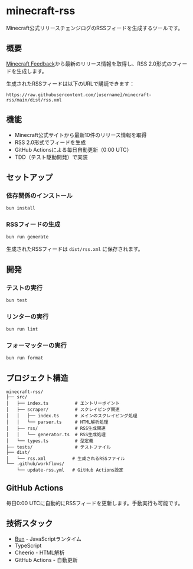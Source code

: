 # minecraft-rss

Minecraft公式リリースチェンジログのRSSフィードを生成するツールです。

## 概要

[Minecraft Feedback](https://feedback.minecraft.net/hc/en-us/sections/360001186971-Release-Changelogs)から最新のリリース情報を取得し、RSS 2.0形式のフィードを生成します。

生成されたRSSフィードは以下のURLで購読できます：

```
https://raw.githubusercontent.com/[username]/minecraft-rss/main/dist/rss.xml
```

## 機能

- Minecraft公式サイトから最新10件のリリース情報を取得
- RSS 2.0形式でフィードを生成
- GitHub Actionsによる毎日自動更新（0:00 UTC）
- TDD（テスト駆動開発）で実装

## セットアップ

### 依存関係のインストール

```bash
bun install
```

### RSSフィードの生成

```bash
bun run generate
```

生成されたRSSフィードは `dist/rss.xml` に保存されます。

## 開発

### テストの実行

```bash
bun test
```

### リンターの実行

```bash
bun run lint
```

### フォーマッターの実行

```bash
bun run format
```

## プロジェクト構造

```
minecraft-rss/
├── src/
│   ├── index.ts          # エントリーポイント
│   ├── scraper/          # スクレイピング関連
│   │   ├── index.ts      # メインのスクレイピング処理
│   │   └── parser.ts     # HTML解析処理
│   ├── rss/              # RSS生成関連
│   │   └── generator.ts  # RSS生成処理
│   └── types.ts          # 型定義
├── tests/                # テストファイル
├── dist/
│   └── rss.xml          # 生成されるRSSファイル
└── .github/workflows/
    └── update-rss.yml   # GitHub Actions設定
```

## GitHub Actions

毎日0:00 UTCに自動的にRSSフィードを更新します。手動実行も可能です。

## 技術スタック

- [Bun](https://bun.sh) - JavaScriptランタイム
- TypeScript
- Cheerio - HTML解析
- GitHub Actions - 自動更新
